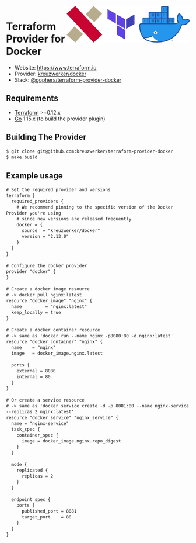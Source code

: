 <a href="https://docker.com">
    <img src="https://raw.githubusercontent.com/kreuzwerker/terraform-provider-docker/docs-update-readme/assets/docker-logo.png" alt="Docker logo" title="Docker" align="right" height="100" />
</a>
<a href="https://terraform.io">
    <img src="https://raw.githubusercontent.com/kreuzwerker/terraform-provider-docker/docs-update-readme/assets/terraform-logo.png" alt="Terraform logo" title="Terraform" align="right" height="100" />
</a>
<a href="https://kreuzwerker.de">
    <img src="https://raw.githubusercontent.com/kreuzwerker/terraform-provider-docker/docs-update-readme/assets/xw-logo.png" alt="Kreuzwerker logo" title="Docker" align="right" height="100" />
</a>

# Terraform Provider for Docker

- Website: https://www.terraform.io
- Provider: [kreuzwerker/docker](https://registry.terraform.io/providers/kreuzwerker/docker/latest)
- Slack: [@gophers/terraform-provider-docker](https://gophers.slack.com/archives/C01G9TN5V36)


## Requirements
-	[Terraform](https://www.terraform.io/downloads.html) >=0.12.x
-	[Go](https://golang.org/doc/install) 1.15.x (to build the provider plugin)

## Building The Provider

```sh
$ git clone git@github.com:kreuzwerker/terraform-provider-docker
$ make build
```

## Example usage
```hcl
# Set the required provider and versions
terraform {
  required_providers {
    # We recommend pinning to the specific version of the Docker Provider you're using
    # since new versions are released frequently
    docker = {
      source  = "kreuzwerker/docker"
      version = "2.13.0"
    }
  }
}

# Configure the docker provider
provider "docker" {
}

# Create a docker image resource
# -> docker pull nginx:latest
resource "docker_image" "nginx" {
  name         = "nginx:latest"
  keep_locally = true
}

# Create a docker container resource
# -> same as 'docker run --name nginx -p8080:80 -d nginx:latest'
resource "docker_container" "nginx" {
  name    = "nginx"
  image   = docker_image.nginx.latest

  ports {
    external = 8080
    internal = 80
  }
}

# Or create a service resource
# -> same as 'docker service create -d -p 8081:80 --name nginx-service --replicas 2 nginx:latest'
resource "docker_service" "nginx_service" {
  name = "nginx-service"
  task_spec {
    container_spec {
      image = docker_image.nginx.repo_digest
    }
  }

  mode {
    replicated {
      replicas = 2
    }
  }

  endpoint_spec {
    ports {
      published_port = 8081
      target_port    = 80
    }
  }
}
```
